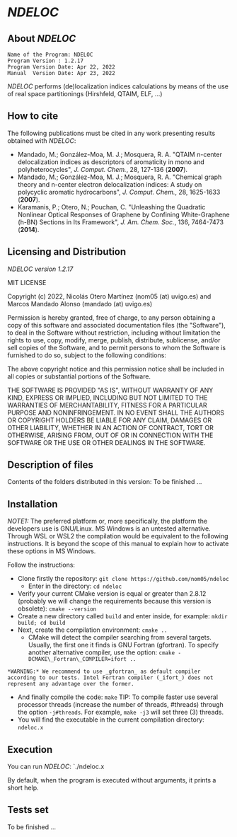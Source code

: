 # _NDELOC_

## About _NDELOC_

    Name of the Program: NDELOC
    Program Version : 1.2.17
    Program Version Date: Apr 22, 2022
    Manual  Version Date: Apr 23, 2022

_NDELOC_ performs (de)localization indices calculations by means of the use of real space partitionings (Hirshfeld, QTAIM, ELF, ...)

## How to cite

The following publications must be cited in any work presenting results obtained with _NDELOC_:

   - Mandado, M.; González-Moa, M. J.; Mosquera, R. A. "QTAIM n-center delocalization indices as descriptors of aromaticity in mono and polyheterocycles", *J. Comput. Chem.*, 28, 127-136 (**2007**).
   - Mandado, M.; González-Moa, M. J.; Mosquera, R. A. "Chemical graph theory and n-center electron delocalization indices: A study on polycyclic aromatic hydrocarbons", *J. Comput. Chem.*, 28, 1625-1633 (**2007**).
   - Karamanis, P.; Otero, N.; Pouchan, C. "Unleashing the Quadratic Nonlinear Optical Responses of Graphene by Confining White-Graphene (h-BN) Sections in Its Framework", *J. Am. Chem. Soc.*, 136, 7464-7473 (**2014**).

## Licensing and Distribution 

_NDELOC version 1.2.17_

MIT LICENSE

Copyright (c) 2022, Nicolás Otero Martínez (nom05 (at) uvigo.es) and Marcos Mandado Alonso (mandado (at) uvigo.es)

Permission is hereby granted, free of charge, to any person obtaining a copy
of this software and associated documentation files (the "Software"),
to deal in the Software without restriction, including without limitation
the rights to use, copy, modify, merge, publish, distribute, sublicense,
and/or sell copies of the Software, and to permit persons to whom the Software
is furnished to do so, subject to the following conditions:

The above copyright notice and this permission notice shall be included
in all copies or substantial portions of the Software.

THE SOFTWARE IS PROVIDED "AS IS", WITHOUT WARRANTY OF ANY KIND, EXPRESS
OR IMPLIED, INCLUDING BUT NOT LIMITED TO THE WARRANTIES OF MERCHANTABILITY,
FITNESS FOR A PARTICULAR PURPOSE AND NONINFRINGEMENT. IN NO EVENT SHALL
THE AUTHORS OR COPYRIGHT HOLDERS BE LIABLE FOR ANY CLAIM, DAMAGES OR
OTHER LIABILITY, WHETHER IN AN ACTION OF CONTRACT, TORT OR OTHERWISE,
ARISING FROM, OUT OF OR IN CONNECTION WITH THE SOFTWARE OR THE USE OR
OTHER DEALINGS IN THE SOFTWARE.


## Description of files

Contents of the folders distributed in this version:
To be finished ...        

## Installation

*NOTE1:* The preferred platform or, more specifically, the platform the developers use is GNU/Linux. MS Windows is an untested alternative. Through WSL or WSL2 the compilation would be equivalent to the following instructions. It is beyond the scope of this manual to explain how to activate these options in MS Windows.

Follow the instructions:
   - Clone firstly the repository: `git clone https://github.com/nom05/ndeloc`
	 - Enter in the directory: `cd ndeloc`
   - Verify your current CMake version is equal or greater than 2.8.12 (probably we will change the requirements because this version is obsolete): `cmake --version`
   - Create a new directory called `build` and enter inside, for example: `mkdir build; cd build`
   - Next, create the compilation environment: `cmake ..`
      - CMake will detect the compiler searching from several targets. Usually, the first one it finds is GNU Fortran (gfortran). To specify another alternative compiler, use the option: `cmake -DCMAKE\_Fortran\_COMPILER=ifort ..`

	*WARNING:* We recommend to use _gfortran_ as default compiler according to our tests. Intel Fortran compiler (_ifort_) does not represent any advantage over the former.

   - And finally compile the code: `make`
     TIP: To compile faster use several processor threads (increase the number of threads, \#threads) through the option `-j#threads`. For example, `make -j3` will set three (3) threads.
   - You will find the executable in the current compilation directory: `ndeloc.x`

## Execution

You can run _NDELOC_: `./ndeloc.x

By default, when the program is executed without arguments, it prints a short help.

## Tests set

To be finished ...

